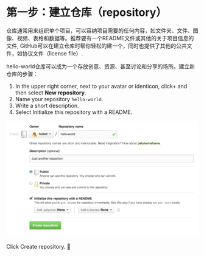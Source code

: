 # 第一步：建立仓库（repository）



仓库通常用来组织单个项目，可以容纳项目需要的任何内容，如文件夹、文件、图像、视频、表格和数据等。推荐要有一个README文件或其他的关于项目信息的文件, GitHub可以在建立仓库时帮你轻松的建一个，同时也提供了其他的公共文件，如协议文件（license file）.

hello-world仓库可以成为一个存放创意、资源、甚至讨论和分享的场所。建立新仓库的步骤：
1.  In the upper right corner, next to your avatar or identicon, click+ and then select **New repository**.
2.  Name your repository ```hello-world```.
3.  Write a short description.
4.  Select Initialize this repository with a README.


![new-repo-form](create-new-repo.png)

Click Create repository. :tada: